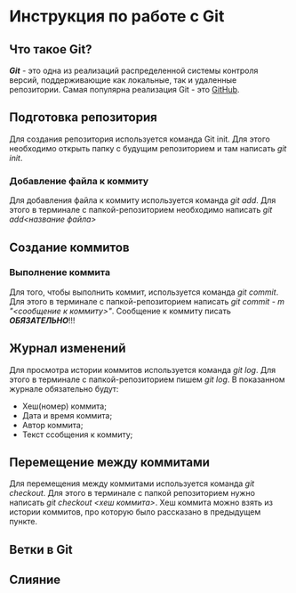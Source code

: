 # Инструкция по работе с Git

## Что такое Git?
***Git*** - это одна из реализаций распределенной системы контроля версий, поддерживающие как локальные, так и удаленные репозитории. Самая популярна реализация Git - это [GitHub](https://github.com).

## Подготовка репозитория
Для создания репозитория используется команда Git init. Для этого необходимо открыть папку с будущим репозиторием и там написать *git init*.

### Добавление файла к коммиту
Для добавления файла к коммиту используется команда *git add*. Для этого в терминале с папкой-репозиторием необходимо написать *git add<название файла>*

## Создание коммитов

### Выполнение коммита
Для того, чтобы выполнить коммит, используется команда *git commit*. Для этого в терминале с папкой-репозиторием написать *git commit - m "<сообщение к коммиту>"*. Сообщение к коммиту писать ***ОБЯЗАТЕЛЬНО***!!!

## Журнал изменений
Для просмотра истории коммитов используется команда *git log*. Для этого в терминале с папкой-репозиторием пишем *git log*. В показанном журнале обязательно будут:
* Хеш(номер) коммита;
* Дата и время коммита;
* Автор коммита;
* Текст ссобщения к коммиту;

## Перемещение между коммитами
Для перемещения между коммитами используется команда *git checkout*. Для этого в терминале с папкой репозиторием нужно написать *git checkout <хеш коммита>*. Хеш коммита можно взять из истории коммитов, про которую было рассказано в предыдущем пункте.


## Ветки в Git

## Слияние 